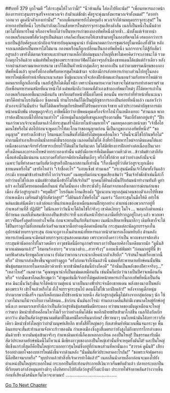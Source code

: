 ##บทที่ 379 บุกโจมตี
“ใส่กระสุนให้ไวกว่านี้!”
“นิ้วห้ามสั่น ใส่ลงไปทีละนัด!”
“เพื่อนทหารแถวหน้าต้องการกระสุนบรรจุเสร็จจากพวกเจ้า ถ้ามัวแต่ชักช้า ศัตรูจะพุ่งมาสังหารพวกเจ้าทั้งหมด!”
“ตาอย่าวอกแวก ดูแค่นิ้วตัวเองเท่านั้น!”
“หากเพื่อนทหารยังไม่หยุดยิง พวกเจ้าก็ห้ามหยุดบรรจุกระสุน!”
ในค่ายกองทัพที่หนึ่ง ไบรอันกำลังตะโกนสั่งทหารใหม่บรรจุกระสุนเสียงดังลั่น เนลก็เป็นหนึ่งในนั้นด้วย
เขาไม่ใช่ทหารใหม่ หรืออาจเรียกได้ว่าเป็นทหารเก่าของกองทัพที่หนึ่งด้วยซ้ำ...นับตั้งแต่เจ้าชายนำกองพลเรือนบดขยี้สัตว์อสูรเป็นต้นมา เฮดก็คะยั้นคะยอให้เขาเข้ามาอยู่ในกองทัพจนได้ เฮดบอกว่าการแบกปืนสู้กับศัตรูและปกป้องเจ้าชายกับคุณหนูนาน่า ยังมีอนาคตกว่าการขุดแร่อยู่ในเหมืองทั้งชีวิต
หลังจากเนลสมัครเป็นทหารได้ไม่นาน กองพลเรือนก็ถูกเปลี่ยนเป็นกองทัพที่หนึ่ง นอกจากจะได้สู้กับสัตว์อสูรแล้ว เขายังได้ตามเจ้าชายและท่านขวานเหล็กไปถล่มขุนนางใหญ่ที่เขาไม่เคยคิดว่าจะเอาชนะได้ รวมถึงดยุกไรอันด้วย แม้แต่ทัพใหญ่ของพระราชาทอว์ฟิคก็ไม่อาจรุกล้ำเมืองชายแดนได้แม้แต่ก้าวเดียว หลังจากผ่านสงครามมาหลายสนาม เขาก็ได้เป็นหัวหน้ากลุ่มเล็กๆ ของกองปืน
แต่ว่าตามธรรมเนียมของกองทัพที่หนึ่งแล้ว ทุกครั้งที่กองทัพรับทหารชุดใหม่เข้ามา จะต้องมีการส่งทหารเก่าบางส่วนไปอยู่ในกองทหารใหม่เพื่อทำหน้าที่แนะแนวเสมอ ซึ่งผู้แนะแนวก็จะต้องฝึกซ้อมและกินนอนร่วมกับทหารใหม่ด้วย ตอนแรกที่ถูกเลือกนั้น เนลยังรู้สึกไม่เต็มใจนัก เพราะนั่นหมายความว่าเขาจะไม่สามารถทำสงครามร่วมกับเพื่อนทหารคนสนิทที่แนวหน้าได้ แต่พอนึกถึงว่าตอนที่ตัวเองเข้ากองทัพมาใหม่ๆ ก็ได้ทหารเก่าในกองพลเรือนคอยชี้แนะเหมือนกัน เขาก็ยอมรับหน้าที่นี้แต่โดยดี
ตอนนั้น ทหารเก่าที่ทำหน้าที่แนะแนวเขาก็คือท่านไบรอันนี่เอง ซึ่งตอนนี้ ท่านไบรอันก็ได้เป็นผู้บัญชาการกองปืนย่อยที่หนึ่งแล้ว
เนลหวังว่าตัวเองจะมีวันนั้นบ้าง วันที่ได้ติดเหรียญเกียรติยศที่ได้รับมอบจากเจ้าชาย แล้วประกาศคำบัญชาการต่อหน้าคนนับพัน เฮดพูดถูกจริงๆ อาชีพนี้ดีกว่าอาชีพคนคุมเครื่องจักรไอน้ำในเหมืองเยอะ
“ท่านเนล พวกเราต้องฝึกแบบนี้ไปอีกนานเท่าไร” เด็กหนุ่มในกลุ่มที่เขาดูแลอยู่ร้องถามขึ้น “หิมะก็ยังตกอยู่แท้ๆ”
“ฝึกจนกว่าพวกเจ้าจะหลับตาแล้วใส่กระสุนเสร็จได้ภายในห้าลมหายใจ” เนลหยุดลงตรงหน้าเขา “เจ้าชื่อไฮมอนใช่หรือไม่ ต่อไปก่อนจะพูดอะไรให้ตะโกนว่าขออนุญาตก่อน นี่เป็นกฎของกองทัพที่หนึ่ง!”
“ขออนุญาต” ชายร่างเล็กข้างๆ ไฮมอนตะโกนขึ้นทั้งที่มือยังไม่หยุดเคลื่อนไหว “เย็นนี้จะมีไข่ไก่กินหรือไม่”
คำถามนี้ทำเอาเสียงกลืนน้ำลายดังขึ้นรอบกลุ่ม
เนลอดยิ้มไม่ได้ สิ่งที่ทำให้ทหารใหม่จากดินแดนใต้และเหนือของอาณาจักรยังรักษาระเบียบไว้ได้แม้ในวันหิมะตก ไม่ได้มีเพียงการฝึกอย่างต่อเนื่องเป็นเวลาครึ่งเดือนและการลงโทษด้วยกระบองเท่านั้น แต่ยังมีอาหารที่เติมเต็มความหิวด้วย...ข้าวต้มข้าวสาลีกับเนื้อแห้งนั้นมีแน่นอน และบางครั้งยังอาจมีปลาเค็มชิ้นเล็กๆ หรือไข่ไก่ด้วย แต่ว่าอย่างหลังนั้นจะมีเฉพาะวันที่ทำสงครามกับสัตว์อสูรหรือฝึกนอกสถานที่เท่านั้น
“เรื่องนี้อยู่ที่ว่าสัตว์อสูรจะบุกเมืองชายแดนหรือไม่” เขายักไหล่ว่า “เจ้าชื่ออะไร”
“แอบแซ็งธ์ ท่านเนล”
“กระสุนนัดนั้นเจ้าใส่มาทั้งวันแล้วกระมัง ยายเฒ่าข้างบ้านข้ายังไวกว่าเจ้าเลย” เนลหุบยิ้มก่อนจะพูดเสียงเข้มว่า “ขืนเจ้ายังชักช้าเช่นนี้ล่ะก็ อย่าว่าแต่ไข่ไก่เลย แม้แต่ข้าวต้มเนื้อข้าก็ไม่ให้เจ้ากิน!”
ทุกคนได้ยินดังนั้นก็รีบก้มหน้าทำงานทันที ดูท่าแล้ว คงไม่มีใครยอมอดมื้อเย็นแน่
ทันใดนั้นเอง เสียงระฆังถี่ๆ ก็ดังมาจากหอสังเกตการณ์บนกำแพงเมือง
สัตว์อสูรบุกแล้ว
“หยุดฝึก!” ไบรอันตะโกนเสียงดัง “ผู้แนะแนวทุกกลุ่มนำคนของตัวเองไปที่เขตกำแพงเมือง เตรียมตัวสู้กับสัตว์อสูร!”
“ได้ยินแล้วใช่หรือไม่” เนลเร่ง “ถือกระสุนในมือให้ดี อย่าให้หล่นแม้แต่นัดเดียว แล้วต่อแถวขึ้นกำแพงเมืองเหมือนตอนฝึกทุกอย่าง ตำแหน่งของพวกเราอยู่ที่กำแพงส่วนที่สี่ ปฏิบัติ!”
ไม่นึกเลยว่าวันนี้จะได้กินไข่ไก่จริงๆ เขาคิดเงียบๆ ในใจ
…
พอมาถึงตำแหน่งที่กำหนด เนลก็เห็นสมาชิกกองปืนเข้าประจำที่ และหันหน้าไปทางเงามืดที่ปรากฏอยู่ไกลๆ แล้ว พวกเขาตรวจปืนครั้งสุดท้ายอย่างใจเย็น ก่อนจะพาดปืนกับสันกำแพง
เนลนึกเสียดายขึ้นมาลึกๆ เดิมทีเขาก็จะได้ใช้ปืนยาวลูกโม่สั่งสอนสัตว์เดรัจฉานพวกนี้อย่างดุเดือดเหมือนกัน
กระสุนแต่ละนัดถูกบรรจุลงในอุปกรณ์ช่วยบรรจุกระสุน ก่อนจะถูกวางในตำแหน่งที่ทหารแถวหน้าสามารถเอื้อมหยิบถึง ด้านหลังทหารเก่าหนึ่งคนจะมีคนช่วยบรรจุกระสุนสองคนเสมอ เพราะหากถึงคราวจำเป็น พวกเขาอาจต้องยิงกระสุนห้านัดออกไปในรวดเดียว อาวุธชนิดนี้มีอานุภาพร้ายแรงกว่าปืนคาบศิลาในอดีตมากนัก
“ดูนั่นสิ พวกแม่มดมาแล้ว!” ไฮมอนร้องเบาๆ
“พวกนางช่าง...สวยจริงๆ” แอบแซ็งธ์พึมพำ “ก่อนมาอยู่ที่นี่ ข้าเคยฟังศาสนจักรพูดถึงพวกนาง ยังคิดว่าพวกนางจะน่าเกลียดน่ากลัวเสียอีก”
“เจ้าสนใจแต่เรื่องพวกนี้หรือ” ฝ่ายแรกส่งเสียงขึ้นจมูกอย่างดูถูก “ครั้งก่อนเจ้าก็เห็นแล้วนี่ แม่มดที่สะพายดาบยักษ์คนนั้นฟันพันธุ์ผสมตายภายในดาบเดียวด้วยซ้ำ หากข้ามีพลังเช่นนี้บ้างก็คงดี”
“ถ้านั่นเป็นพลังของปีศาจจริงๆ...”
“เหลวไหล!” เนลตวาด “คุณหนูนาน่าก็เป็นแม่มดเหมือนกัน เช่นนั้นก็แปลว่านางเป็นปีศาจเหมือนกันหรือ” จากนั้นเขาก็ลดเสียงพูดว่า “คำพูดเช่นนี้เจ้าอย่าได้พูดต่อหน้าทหารเก่าในกองทัพที่หนึ่งเป็นอันขาด มิฉะนั้นวันรุ่งขึ้นเจ้าได้หน้าบวมตุ่ยแน่ นางเป็นนางฟ้าประจำเมืองชายแดน พลังของนางเป็นพลังของพระเจ้า เข้าใจแล้วหรือไม่ ตั้งใจบรรจุกระสุนไป ตอนนี้ไม่ใช่เวลาฝึกแล้ว!”
หลังจากดุเด็กหนุ่มปากมากพวกนี้เสร็จ เนลก็เหลือบมองไปข้างหน้าแวบหนึ่ง สัตว์อสูรกลุ่มนี้ดูไม่ต่างจากกลุ่มก่อนๆ นัก ใช้เวลาไม่นานก็น่าจะเก็บกวาดได้หมด...ช้าก่อน นั่นมันอะไรน่ะ
ท่ามกลางคลื่นสีดำมีเงาขนาดใหญ่ยักษ์อยู่หนึ่งเงา ตอนแรกเขายังนึกว่าเป็นสัตว์อสูรพันธุ์ผสมชนิดมีกระดอง ทว่าขนาดของมันดูเหมือนจะใหญ่กว่ามาก มิหนำซ้ำยังเคลื่อนไหวได้เร็วกว่าอย่างเห็นได้ชัด
พออีกฝ่ายขยับเข้ามาใกล้ขึ้น เนลก็ถึงกับเบิกตากว้าง มันเป็นสัตว์อสูรขนาดมหึมาที่ไม่เคยมีใครเห็นมาก่อน! เขี้ยวหนาๆ บนใบหน้ามันโค้งยาวราวกับเคียว มิหนำซ้ำยังใหญ่กว่าลำตัวมนุษย์เสียอีก ขาทั้งสี่ที่ใหญ่พอๆ กับเสาหินย่ำหิมะบนพื้นจนกระจุย พื้นดินแทบจะสั่นสะท้านตามจังหวะก้าวของมัน กำแพงเมืองซึ่งสูงสี่เมตรกว่ายังสูงไม่ถึงขากรรไกรล่างของมันด้วยซ้ำ หากมันพุ่งเข้ามาจริงๆ กำแพงดินแห่งนี้ก็คงแหลกละเอียด
กองปืนใหญ่!
ปืนธรรมดารับมือสัตว์ประหลาดยักษ์ชนิดนี้ไม่ไหวแน่ มีเพียงอาวุธของกองปืนใหญ่เท่านั้นที่จะหยุดยั้งมันได้! และปืนใหญ่ที่แข็งแกร่งที่สุดก็คือปืนใหญ่กระบอกยาวรุ่นใหม่ซึ่งอยู่ที่กำแพงส่วนที่หกนั่นเอง
“สวรรค์ ดูนั่นสิ” เสียงร้องอย่างตกใจของทหารใหม่ดังขึ้นจากด้านหลัง “นั่นมันสัตว์ประหลาดอะไรกัน!”
“ขอพระเจ้าคุ้มครอง นี่คือปีศาจนรกหรือ”
“หุบปากแล้วทำสิ่งที่เจ้าควรทำได้แล้ว!” เนลกลืนน้ำลายเอื้อกก่อนจะมองไปยังตำแหน่งปืนใหญ่กระบอกใหม่ กระบอกปืนที่สะท้อนประกายสีเงินวาวเริ่มขยับตัวแล้ว ปลายกระบอกปืนที่เรียบตรงกำลังหมุนอย่างช้าๆ เล็งทิศทางไปยังสัตว์อสูรที่วิ่งตะบึงมา
ประกายไฟจ้าตาพลันสว่างวาบขึ้น ก่อนที่เสียงดังสนั่นหวั่นไหวจะตามมา!
………………………………….






[Go To Next Chapter]( ./292.md)